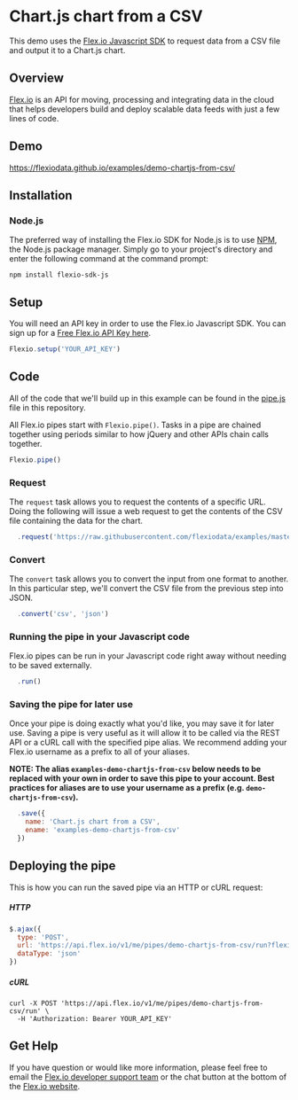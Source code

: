 # Chart.js chart from a CSV

This demo uses the [Flex.io Javascript SDK](https://www.flex.io/docs/javascript-sdk/) to request data from a CSV file and output it to a Chart.js chart.

## Overview

[Flex.io](http://Flex.io) is an API for moving, processing and integrating data in the cloud that helps developers build and deploy scalable data feeds with just a few lines of code.

## Demo

https://flexiodata.github.io/examples/demo-chartjs-from-csv/

## Installation

### Node.js

The preferred way of installing the Flex.io SDK for Node.js is to use [NPM](https://www.npmjs.com/), the Node.js package manager. Simply go to your project's directory and enter the following command at the command prompt:

```
npm install flexio-sdk-js
```

## Setup

You will need an API key in order to use the Flex.io Javascript SDK. You can sign up for a [Free Flex.io API Key here](https://www.flex.io/app/signup).

```javascript
Flexio.setup('YOUR_API_KEY')
```

## Code

All of the code that we'll build up in this example can be found in the [pipe.js](./pipe.js) file in this repository.

All Flex.io pipes start with `Flexio.pipe()`. Tasks in a pipe are chained together using periods similar to how jQuery and other APIs chain calls together.

```javascript
Flexio.pipe()
```

### Request

The `request` task allows you to request the contents of a specific URL. Doing the following will issue a web request to get the contents of the CSV file containing the data for the chart.

```javascript
  .request('https://raw.githubusercontent.com/flexiodata/examples/master/demo-chartjs-from-csv/source-data/phone-market-share.csv')
```

### Convert

The `convert` task allows you to convert the input from one format to another. In this particular step, we'll convert the CSV file from the previous step into JSON.

```javascript
  .convert('csv', 'json')
```

### Running the pipe in your Javascript code

Flex.io pipes can be run in your Javascript code right away without needing to be saved externally.

```javascript
  .run()
```

### Saving the pipe for later use

Once your pipe is doing exactly what you'd like, you may save it for later use. Saving a pipe is very useful as it will allow it to be called via the REST API or a cURL call with the specified pipe alias. We recommend adding your Flex.io username as a prefix to all of your aliases.

**NOTE: The alias `examples-demo-chartjs-from-csv` below needs to be replaced with your own in order to save this pipe to your account. Best practices for aliases are to use your username as a prefix (e.g. `demo-chartjs-from-csv`).**

```javascript
  .save({
    name: 'Chart.js chart from a CSV',
    ename: 'examples-demo-chartjs-from-csv'
  })
```

## Deploying the pipe

This is how you can run the saved pipe via an HTTP or cURL request:

##### HTTP

```javascript
$.ajax({
  type: 'POST',
  url: 'https://api.flex.io/v1/me/pipes/demo-chartjs-from-csv/run?flexio_api_key=YOUR_API_KEY',
  dataType: 'json'
})
```

##### cURL

```
curl -X POST 'https://api.flex.io/v1/me/pipes/demo-chartjs-from-csv/run' \
  -H 'Authorization: Bearer YOUR_API_KEY'
```

## Get Help

If you have question or would like more information, please feel free to email the [Flex.io developer support team](support@flex.io) or the chat button at the bottom of the [Flex.io website](https://www.flex.io).
